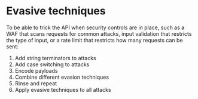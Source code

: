 # Evasive techniques

To be able to trick the API when security controls are in place, such as a WAF that scans requests for common attacks, 
input validation that restricts the type of input, or a rate limit that restricts how many requests can be sent:

1. Add string terminators to attacks
2. Add case switching to attacks 
3. Encode payloads 
4. Combine different evasion techniques 
5. Rinse and repeat 
6. Apply evasive techniques to all attacks
